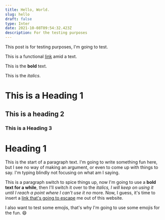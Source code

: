 ```yaml
---
title: Hello, World.
slug: hello
draft: false
type: Inter
date: 2021-10-08T09:54:32.423Z
description: For the testing purposes
---
```

This post is for testing purposes, I'm going to test.

This is a functional [link](#) amid a text.

This is the **bold** text.

This is the *italics*.

# This is a Heading 1

## This is a heading 2

### This is a Heading 3

# Heading 1

This is the start of a paragraph text. I'm going to write something fun here, but I see no way of making an argument, or even to come up with things to say. I'm typing blindly not focusing on what am I saying.

This is a paragraph switch to spice things up, now I'm going to use a **bold text for a while**, then I'll switch it over to the *italics, I will keep on using it until I reach a point where I can't use it no* more. Now, I guess, it's time to insert a [link that's going to escape](#) me out of this website. 

I also want to test some emojis, that's why I'm going to use some emojis for the fun. :smile: